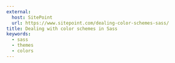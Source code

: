 ```yaml
---
external:
  host: SitePoint
  url: https://www.sitepoint.com/dealing-color-schemes-sass/
title: Dealing with color schemes in Sass
keywords:
  - sass
  - themes
  - colors
---
```

